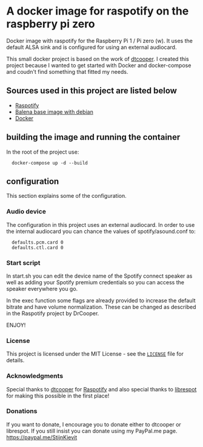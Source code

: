 A docker image for raspotify on the raspberry pi zero
===================================

Docker image with raspotify for the Raspberry Pi 1 / Pi zero (w). It uses the default ALSA sink and is configured for using an external audiocard.

This small docker project is based on the work of [dtcooper](https://github.com/dtcooper).
I created this project because I wanted to get started with Docker and docker-compose and coudn't find something that fitted my needs.

## Sources used in this project are listed below
* [Raspotify](https://github.com/dtcooper/raspotify)
* [Balena base image with debian](https://hub.docker.com/r/balenalib/raspberry-pi-debian)
* [Docker](https://docs.docker.com/)

## building the image and running the container
In the root of the project use:
```
  docker-compose up -d --build
```
## configuration
This section explains some of the configuration.

### Audio device
The configuration in this project uses an external audiocard. In order to use the internal audiocard you can chance the values of spotify/asound.conf to:
```
  defaults.pcm.card 0
  defaults.ctl.card 0
```
### Start script
In start.sh you can edit the device name of the Spotify connect speaker as well as adding your Spotify premium credentials so you can access the speaker everywhere you go.

In the exec function some flags are already provided to increase the default bitrate and have volume normalization. These can be changed as described in the Raspotify project by DrCooper.

ENJOY!

### License
This project is licensed under the MIT License - see the [`LICENSE`](LICENSE)
file for details.

### Acknowledgments
Special thanks to [dtcooper](https://github.com/dtcooper) for [Raspotify](https://github.com/dtcooper/raspotify)
and also special thanks to [librespot](https://github.com/librespot-org/librespot) for making this possible in the first place!

### Donations
If you want to donate, I encourage you to donate either to dtcooper or librespot.
If you still insist you can donate using my PayPal.me page. https://paypal.me/StijnKievit
